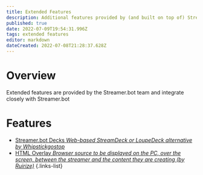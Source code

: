```yaml
---
title: Extended Features
description: Additional features provided by (and built on top of) Streamer.bot
published: true
date: 2022-07-09T19:54:31.996Z
tags: extended features
editor: markdown
dateCreated: 2022-07-08T21:28:37.628Z
---
```


# Overview

Extended features are provided by the Streamer.bot team and integrate closely with Streamer.bot

# Features
* [Streamer.bot Decks *Web-based StreamDeck or LoupeDeck alternative by Whipstickgostop*](/en/Extended-Features/HTML-Decks)
* [HTML Overlay *Browser source to be displayed on the PC, over the screen, between the streamer and the content they are creating (by Ruirize)*](/en/Extended-Features/HTML-Overlay)
{.links-list}
